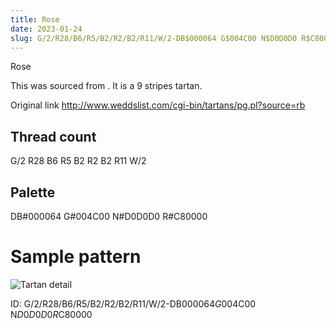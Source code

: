 ```yaml
---
title: Rose
date: 2023-01-24
slug: G/2/R28/B6/R5/B2/R2/B2/R11/W/2-DB$000064 G$004C00 N$D0D0D0 R$C80000
---
```

Rose

This was sourced from <no value>.  It is a 9 stripes tartan.

Original link http://www.weddslist.com/cgi-bin/tartans/pg.pl?source=rb

## Thread count
G/2 R28 B6 R5 B2 R2 B2 R11 W/2

## Palette
DB#000064 G#004C00 N#D0D0D0 R#C80000

# Sample pattern

![Tartan detail](tartan.png "G/2 R28 B6 R5 B2 R2 B2 R11 W/2 tartan")

ID: G/2/R28/B6/R5/B2/R2/B2/R11/W/2-DB$000064 G$004C00 N$D0D0D0 R$C80000